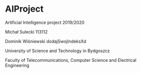 # AIProject
Artificial Intelligence project 2019/2020

Michał Sulecki 113112

Dominik Wiśniewski dodajSwojIndeksXd

University of Science and Technology in Bydgoszcz

Faculty of Telecommunications, Computer Science and Electrical Engineering
